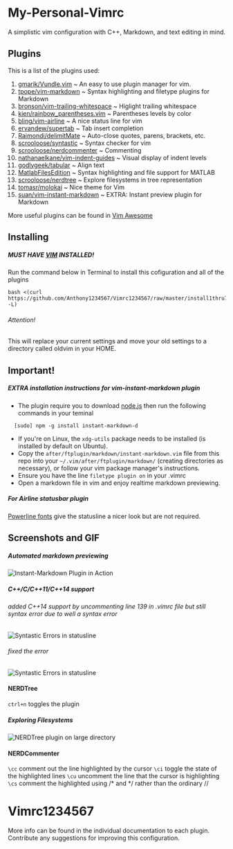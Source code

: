 # My-Personal-Vimrc
A simplistic vim configuration with C++, Markdown, and text editing in mind.

## Plugins
This is a list of the plugins used:
  1. [gmarik/Vundle.vim](https://github.com/gmarik/Vundle.vim) ~ An easy to use plugin manager for vim.
  2. [tpope/vim-markdown](https://github.com/tpope/vim-markdown) ~ Syntax highlighting and filetype plugins for Markdown
  3. [bronson/vim-trailing-whitespace](https://github.com/bronson/vim-trailing-whitespace) ~ Higlight trailing whitespace
  4. [kien/rainbow_parentheses.vim](https://github.com/kien/rainbow_parentheses.vim) ~ Parentheses levels by color
  5. [bling/vim-airline](https://github.com/bling/vim-airline) ~ A nice status line for vim
  6. [ervandew/supertab](https://github.com/ervandew/supertab) ~ Tab insert completion
  7. [Raimondi/delimitMate](https://github.com/Raimondi/delimitMate) ~ Auto-close quotes, parens, brackets, etc.
  8. [scrooloose/syntastic](https://github.com/scrooloose/syntastic) ~ Syntax checker for vim
  9. [scrooloose/nerdcommenter](https://github.com/scrooloose/nerdcommenter) ~ Commenting 
  10. [nathanaelkane/vim-indent-guides](https://github.com/nathanaelkane/vim-indent-guides) ~ Visual display of indent levels
  11. [godlygeek/tabular](https://github.com/godlygeek/tabular) ~ Align text
  12. [MatlabFilesEdition](https://github.com/vim-scripts/MatlabFilesEdition) ~ Syntax highlighting and file support for MATLAB
  13. [scrooloose/nerdtree](https://github.com/scrooloose/nerdtree) ~ Explore filesystems in tree representation
  14. [tomasr/molokai](https://github.com/tomasr/molokai) ~ Nice theme for Vim
  15. [suan/vim-instant-markdown](https://github.com/suan/vim-instant-markdown) ~ EXTRA: Instant preview plugin for Markdown

More useful plugins can be found in [Vim Awesome](http://vimawesome.com/)

## Installing

##### MUST HAVE [VIM](http://www.vim.org/download.php) INSTALLED! 
Run the command below in Terminal to install this cofiguration and all of the plugins 
````
bash <(curl https://github.com/Anthony1234567/Vimrc1234567/raw/master/install1thru7.sh -L)
 ````
###### Attention!
This will replace your current settings and move your old settings to a directory called oldvim in your HOME. 

## Important!
##### EXTRA installation instructions for vim-instant-markdown plugin
* The plugin require you to download [node.js](http://nodejs.org/) then run the following commands in your teminal
```
  [sudo] npm -g install instant-markdown-d
```
* If you're on Linux, the `xdg-utils` package needs to be installed (is installed by default on Ubuntu).
* Copy the `after/ftplugin/markdown/instant-markdown.vim` file from this repo into your `~/.vim/after/ftplugin/markdown/` (creating directories as necessary), or follow your vim package manager's instructions.
* Ensure you have the line `filetype plugin on` in your .vimrc
* Open a markdown file in vim and enjoy realtime markdown previewing.


##### For Airline statusbar plugin
[Powerline fonts](https://powerline.readthedocs.org/en/master/installation.html#patched-fonts) give the statusline a
nicer look but are not required.

## Screenshots and GIF
##### Automated markdown previewing
![Instant-Markdown Plugin in Action](https://github.com/Anthony1234567/Vimrc1234567/blob/master/Screenshots/Gif/vimrc%20gif%201%20-%20instant-markdown.gif)

##### C++/C/C++11/C++14 support
###### added C++14 support by uncommenting line 139 in .vimrc file but still syntax error due to well a syntax error
![Syntastic Errors in
statusline](https://github.com/Anthony1234567/Vimrc1234567/blob/master/Screenshots/Screenshot%20-%20syntastic%203%20-%20errors.png)

###### fixed the error
![Syntastic Errors in
statusline](https://github.com/Anthony1234567/Vimrc1234567/blob/master/Screenshots/Screenshot%20-%20syntastic%202%20-%20fixed.png)

#### NERDTree
`ctrl+n` toggles the plugin

##### Exploring Filesystems
![NERDTree plugin on large directory](https://github.com/Anthony1234567/Vimrc1234567/blob/master/Screenshots/Screenshot%20-%20NERDTree.png)

#### NERDCommenter
`\cc`	comment out the line highlighted by the cursor
`\ci`	toggle the state of the highlighted lines
`\cu`	uncomment the line that the cursor is highlighting
`\cs`	comment the highlighted using /* and */ rather than the ordinary //

# Vimrc1234567
More info can be found in the individual documentation to each plugin.
Contribute any suggestions for improving this configuration.
